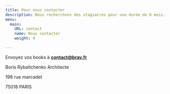 ```yaml
---
title: Pour nous contacter
description: Nous recherchons des stagiaires pour une durée de 6 mois.
menu:
  main:
    URL: contact
    name: Nous contacter
    weight: 4

---
```

Envoyez vos books à <b>contact@brav.fr</b>

Boris Rybaltchenko Architecte

198 rue marcadet

75018 PARIS
